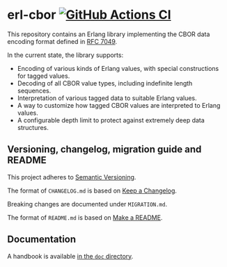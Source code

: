 # erl-cbor [![GitHub Actions CI][ci-img]][ci]

[ci]: https://github.com/miniclip/erl-cbor
[ci-img]: https://github.com/miniclip/erl-cbor/workflows/build/badge.svg

This repository contains an Erlang library implementing the CBOR data encoding
format defined in [RFC 7049](https://tools.ietf.org/html/rfc7049).

In the current state, the library supports:

- Encoding of various kinds of Erlang values, with special constructions for
  tagged values.
- Decoding of all CBOR value types, including indefinite length sequences.
- Interpretation of various tagged data to suitable Erlang values.
- A way to customize how tagged CBOR values are interpreted to Erlang values.
- A configurable depth limit to protect against extremely deep data structures.

## Versioning, changelog, migration guide and README

This project adheres to [Semantic
Versioning](https://semver.org/spec/v2.0.0.html).

The format of `CHANGELOG.md` is based on [Keep a
Changelog](https://keepachangelog.com/en/1.0.0/).

Breaking changes are documented under `MIGRATION.md`.

The format of `README.md` is based on [Make a
README](https://www.makeareadme.com/).

## Documentation

A handbook is available [in the `doc`
directory](https://github.com/miniclip/erl-cbor/blob/master/doc/handbook.md).
